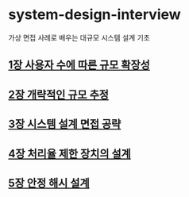 # system-design-interview
 가상 면접 사례로 배우는 대규모 시스템 설계 기초 

## [1장 사용자 수에 따른 규모 확장성](./chap01/1장%20사용자%20수에%20따른%20규모%20확장성.md)

## [2장 개략적인 규모 추정](./chap02/개략적인%20규모%20추정.md)

## [3장 시스템 설계 면접 공략](./chap03/시스템%20설계%20면접%20공략법.md)

## [4장 처리율 제한 장치의 설계](./chap04/처리율%20제한%20장치의%20설계.md)

## [5장 안정 해시 설계](./chap05/안정%20해시%20설계.md)